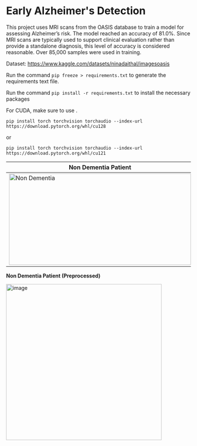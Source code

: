 # Early Alzheimer's Detection

This project uses MRI scans from the OASIS database to train a model for assessing Alzheimer’s risk. The model reached an accuracy of 81.0%. Since MRI scans are typically used to support clinical evaluation rather than provide a standalone diagnosis, this level of accuracy is considered reasonable. Over 85,000 samples were used in training.

Dataset: https://www.kaggle.com/datasets/ninadaithal/imagesoasis

Run the command `pip freeze > requirements.txt` to generate the requirements text file.

Run the command `pip install -r requirements.txt` to install the necessary packages


For CUDA, make sure to use .

`pip install torch torchvision torchaudio --index-url https://download.pytorch.org/whl/cu128`

or

`pip install torch torchvision torchaudio --index-url https://download.pytorch.org/whl/cu121`

| **Non Dementia Patient** | **Dementia Patient**|
|----------------------|------------------|
| <img width="496" height="248" alt="Non Dementia" src="https://github.com/user-attachments/assets/7b3af35e-087a-445c-a63b-f6bf546693a0" /> | <img width="496" height="248" alt="Dementia" src="https://github.com/user-attachments/assets/b146a92d-d0db-4be7-9c6d-39f0e317b0c7" /> |



**Non Dementia Patient (Preprocessed)**

<img width="424" height="424" alt="image" src="https://github.com/user-attachments/assets/788056f9-692a-43f1-b860-1372d6256fd5" />
